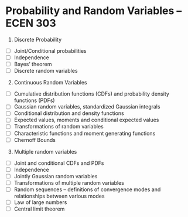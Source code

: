 # Probability and Random Variables – ECEN 303

1. Discrete Probability

- [ ] Joint/Conditional probabilities
- [ ] Independence
- [ ] Bayes’ theorem
- [ ] Discrete random variables

2. Continuous Random Variables

- [ ] Cumulative distribution functions (CDFs) and probability density functions (PDFs)
- [ ] Gaussian random variables, standardized Gaussian integrals
- [ ] Conditional distribution and density functions
- [ ] Expected values, moments and conditional expected values
- [ ] Transformations of random variables
- [ ] Characteristic functions and moment generating functions
- [ ] Chernoff Bounds

3. Multiple random variables

- [ ] Joint and conditional CDFs and PDFs
- [ ] Independence
- [ ] Jointly Gaussian random variables
- [ ] Transformations of multiple random variables
- [ ] Random sequences – definitions of convergence modes and relationships between various modes
- [ ] Law of large numbers
- [ ] Central limit theorem
